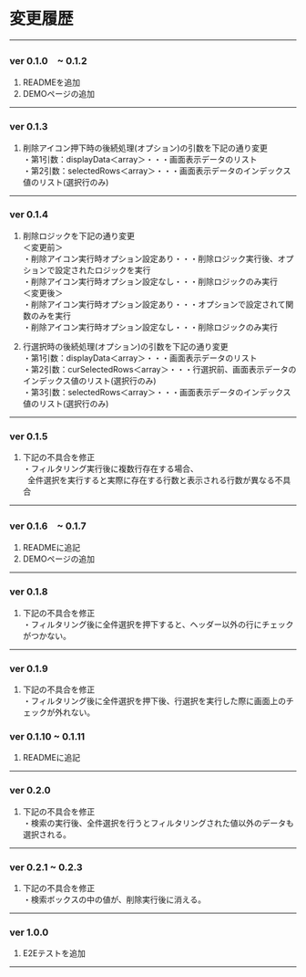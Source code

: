 # 変更履歴
*****

### ver 0.1.0　~ 0.1.2
1) READMEを追加  
2) DEMOページの追加  
*****

### ver 0.1.3  
1) 削除アイコン押下時の後続処理(オプション)の引数を下記の通り変更  
・第1引数：displayData＜array＞・・・画面表示データのリスト  
  ・第2引数：selectedRows＜array＞・・・画面表示データのインデックス値のリスト(選択行のみ)
*****

### ver 0.1.4  
1) 削除ロジックを下記の通り変更  
＜変更前＞  
・削除アイコン実行時オプション設定あり・・・削除ロジック実行後、オプションで設定されたロジックを実行  
  ・削除アイコン実行時オプション設定なし・・・削除ロジックのみ実行  
＜変更後＞  
・削除アイコン実行時オプション設定あり・・・オプションで設定されて関数のみを実行  
  ・削除アイコン実行時オプション設定なし・・・削除ロジックのみ実行  
  
2) 行選択時の後続処理(オプション)の引数を下記の通り変更  
・第1引数：displayData＜array＞・・・画面表示データのリスト  
 ・第2引数：curSelectedRows＜array＞・・・行選択前、画面表示データのインデックス値のリスト(選択行のみ)  
  ・第3引数：selectedRows＜array＞・・・画面表示データのインデックス値のリスト(選択行のみ)  
*****

### ver 0.1.5  
1) 下記の不具合を修正    
・フィルタリング実行後に複数行存在する場合、  
   全件選択を実行すると実際に存在する行数と表示される行数が異なる不具合
*****

### ver 0.1.6　~ 0.1.7
1) READMEに追記  
2) DEMOページの追加  
*****

### ver 0.1.8  
1) 下記の不具合を修正    
・フィルタリング後に全件選択を押下すると、ヘッダー以外の行にチェックがつかない。
*****

### ver 0.1.9  
1) 下記の不具合を修正    
・フィルタリング後に全件選択を押下後、行選択を実行した際に画面上のチェックが外れない。

### ver 0.1.10 ~ 0.1.11  
1) READMEに追記  
*****

### ver 0.2.0  
1) 下記の不具合を修正    
・検索の実行後、全件選択を行うとフィルタリングされた値以外のデータも選択される。
*****

### ver 0.2.1 ~ 0.2.3  
1) 下記の不具合を修正    
・検索ボックスの中の値が、削除実行後に消える。
*****

### ver 1.0.0  
1) E2Eテストを追加    
*****